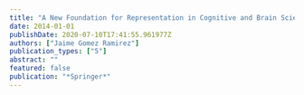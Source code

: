 ```yaml
---
title: "A New Foundation for Representation in Cognitive and Brain Science: Category Theory and the Hippocampus"
date: 2014-01-01
publishDate: 2020-07-10T17:41:55.961977Z
authors: ["Jaime Gomez Ramirez"]
publication_types: ["5"]
abstract: ""
featured: false
publication: "*Springer*"
---
```


